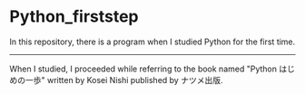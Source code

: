 # Python_firststep
In this repository, there is a program when I studied Python for the first time.

---
When I studied, I proceeded while referring to the book named "Python はじめの一歩" written by
Kosei Nishi published by ナツメ出版.
